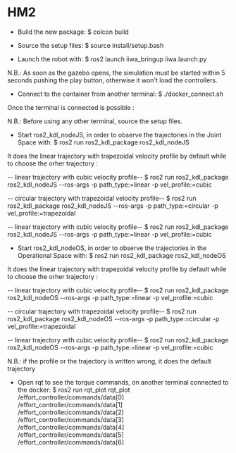 # HM2
- Build the new package:
$ colcon build

- Source the setup files:
$ source install/setup.bash

- Launch the robot with:
$ ros2 launch iiwa_bringup iiwa.launch.py

N.B.: As soon as the gazebo opens, the simulation must be started within 5 seconds pushing the play button, otherwise it won't load the controllers.

- Connect to the container from another terminal:
$ ./docker_connect.sh 

Once the terminal is connected is possible :

N.B.: Before using any other terminal, source the setup files.

- Start ros2_kdl_nodeJS, in order to observe the trajectories in the Joint Space with:
$ ros2 run ros2_kdl_package ros2_kdl_nodeJS

It does the linear trajectory with trapezoidal velocity profile by default
while to choose the orher trajectory :

 -- linear trajectory with cubic velocity profile--
$ ros2 run ros2_kdl_package ros2_kdl_nodeJS --ros-args -p path_type:=linear -p vel_profile:=cubic

 -- circular trajectory with trapezoidal velocity profile--
$ ros2 run ros2_kdl_package ros2_kdl_nodeJS --ros-args -p path_type:=circular -p vel_profile:=trapezoidal

 -- linear trajectory with cubic velocity profile--
$ ros2 run ros2_kdl_package ros2_kdl_nodeJS --ros-args -p path_type:=linear -p vel_profile:=cubic

- Start ros2_kdl_nodeOS, in order to observe the trajectories in the Operational Space with:
$ ros2 run ros2_kdl_package ros2_kdl_nodeOS

It does the linear trajectory with trapezoidal velocity profile by default
while to choose the orher trajectory :

 -- linear trajectory with cubic velocity profile--
$ ros2 run ros2_kdl_package ros2_kdl_nodeOS --ros-args -p path_type:=linear -p vel_profile:=cubic

 -- circular trajectory with trapezoidal velocity profile--
$ ros2 run ros2_kdl_package ros2_kdl_nodeOS --ros-args -p path_type:=circular -p vel_profile:=trapezoidal

 -- linear trajectory with cubic velocity profile--
$ ros2 run ros2_kdl_package ros2_kdl_nodeOS --ros-args -p path_type:=linear -p vel_profile:=cubic

N.B.: if the profile or the trajectory is written wrong, it does the default trajectory

- Open rqt to see the torque commands, on another terminal connected to the docker:
$ ros2 run rqt_plot rqt_plot /effort_controller/commands/data[0] /effort_controller/commands/data[1] /effort_controller/commands/data[2] /effort_controller/commands/data[3] /effort_controller/commands/data[4] /effort_controller/commands/data[5] /effort_controller/commands/data[6]
